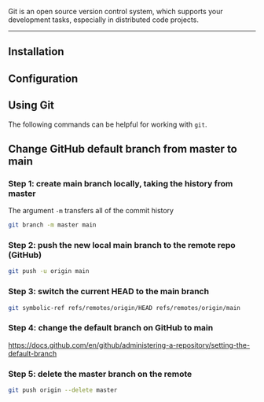 Git is an open source version control system, which supports your development tasks, especially in distributed code projects.

---
## Installation


## Configuration


## Using Git

The following commands can be helpful for working with `git`.






## Change GitHub default branch from master to main

### Step 1: create main branch locally, taking the history from master

The argument `-m` transfers all of the commit history

```bash
git branch -m master main
```

### Step 2: push the new local main branch to the remote repo (GitHub)

```bash
git push -u origin main
```


### Step 3: switch the current HEAD to the main branch

```bash
git symbolic-ref refs/remotes/origin/HEAD refs/remotes/origin/main
```


### Step 4: change the default branch on GitHub to main

https://docs.github.com/en/github/administering-a-repository/setting-the-default-branch

### Step 5: delete the master branch on the remote

```bash
git push origin --delete master
```